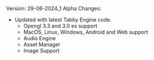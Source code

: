 Version: 29-06-2024_1 Alpha
Changes:
- Updated with latest Tabby Engine code.
  - Opengl 3.3 and 3.0 es support
  - MacOS, Linux, Windows, Android and Web support
  - Audio Engine
  - Asset Manager
  - Image Support

